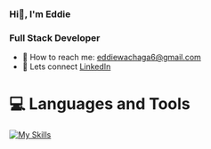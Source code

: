 ### Hi👋, I'm Eddie

### Full Stack Developer

- 📧 How to reach me: eddiewachaga6@gmail.com
- 💼 Lets connect [LinkedIn](https://www.linkedin.com/in/eddie-thiiru-853525a8/)

# 💻 Languages and Tools
[![My Skills](https://skills.thijs.gg/icons?i=html,css,js,vite,react,nodejs,expressjs,mongodb,jest,git,webpack)](https://skills.thijs.gg)

<!--
**Eddie-Thiiru/Eddie-Thiiru** is a ✨ _special_ ✨ repository because its `README.md` (this file) appears on your GitHub profile.

Here are some ideas to get you started:

- 🔭 I’m currently working on ...
- 🌱 I’m currently learning ...
- 👯 I’m looking to collaborate on ...
- 🤔 I’m looking for help with ...
- 💬 Ask me about ...
- 📫 How to reach me: ...
- 😄 Pronouns: ...
- ⚡ Fun fact: ...
-->
